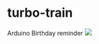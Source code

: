 # turbo-train
Arduino Birthday reminder
[![](https://mermaid.ink/img/eyJjb2RlIjoiZ3JhcGggVERcbiAgICBBKFN0YXJ0IFVwKSAtLT4gQlxuICAgIEJbU2V0IGN1cnJlbnREYXkgdG8gdG9kYXldIC0tPiBDe2lmIGN1cnJlbnREYXkgPT0gbm93LmRheX0gLS0-IHxZZXN8IFooTG9vcClcbiAgICBDIC0tPiB8Tm98RFtSZWFkIENTVl1cbiAgICBEIC0tPiBFe2lmIENTViBkYXRlID09IG5vdy5tb250aH0tLT58Tm98WihMb29wKVxuICAgIEUtLT58WWVzfEZ7aWYgQ1NWIGRhdGUgPT0gbm93LmRheX0tLT58Tm98WihMb29wKVxuICAgIEYtLT58WWVzfEd7aWYgZGF0ZSA9PSB9XG4gICAgRy0tPiB8IENocmlzdG1hc3xIW0xFRCBHcmVlbi9SZWQgRmxhc2hdLS0-V1tTZXQgY3VycmVudERheSB0byB0b2RheV0gLS0-WihMb29wKVxuICAgIEctLT58NHRoIG9mIEp1bHl8SVtMRUQgQmx1ZS9SZWQgRmxhc2hdLS0-V1tTZXQgY3VycmVudERheSB0byB0b2RheV0gLS0-WihMb29wKVxuICAgIEctLT58T3RoZXJ8SltMRUQgQWxsIEZsYXNoXS0tPldbU2V0IGN1cnJlbnREYXkgdG8gdG9kYXldIC0tPlooTG9vcClcblooTG9vcCktLT5DIiwibWVybWFpZCI6eyJ0aGVtZSI6ImRlZmF1bHQifSwidXBkYXRlRWRpdG9yIjpmYWxzZX0)](https://mermaid-js.github.io/mermaid-live-editor/#/edit/eyJjb2RlIjoiZ3JhcGggVERcbiAgICBBKFN0YXJ0IFVwKSAtLT4gQlxuICAgIEJbU2V0IGN1cnJlbnREYXkgdG8gdG9kYXldIC0tPiBDe2lmIGN1cnJlbnREYXkgPT0gbm93LmRheX0gLS0-IHxZZXN8IFooTG9vcClcbiAgICBDIC0tPiB8Tm98RFtSZWFkIENTVl1cbiAgICBEIC0tPiBFe2lmIENTViBkYXRlID09IG5vdy5tb250aH0tLT58Tm98WihMb29wKVxuICAgIEUtLT58WWVzfEZ7aWYgQ1NWIGRhdGUgPT0gbm93LmRheX0tLT58Tm98WihMb29wKVxuICAgIEYtLT58WWVzfEd7aWYgZGF0ZSA9PSB9XG4gICAgRy0tPiB8IENocmlzdG1hc3xIW0xFRCBHcmVlbi9SZWQgRmxhc2hdLS0-V1tTZXQgY3VycmVudERheSB0byB0b2RheV0gLS0-WihMb29wKVxuICAgIEctLT58NHRoIG9mIEp1bHl8SVtMRUQgQmx1ZS9SZWQgRmxhc2hdLS0-V1tTZXQgY3VycmVudERheSB0byB0b2RheV0gLS0-WihMb29wKVxuICAgIEctLT58T3RoZXJ8SltMRUQgQWxsIEZsYXNoXS0tPldbU2V0IGN1cnJlbnREYXkgdG8gdG9kYXldIC0tPlooTG9vcClcblooTG9vcCktLT5DIiwibWVybWFpZCI6eyJ0aGVtZSI6ImRlZmF1bHQifSwidXBkYXRlRWRpdG9yIjpmYWxzZX0)
